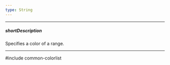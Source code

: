 ```yaml
---
type: String
---
```

---
##### shortDescription
Specifies a color of a range.

---
#include common-colorlist